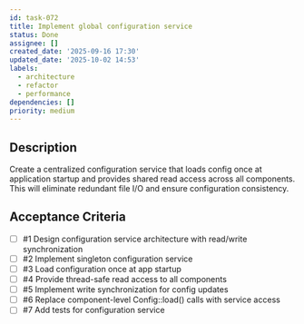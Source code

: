 ```yaml
---
id: task-072
title: Implement global configuration service
status: Done
assignee: []
created_date: '2025-09-16 17:30'
updated_date: '2025-10-02 14:53'
labels:
  - architecture
  - refactor
  - performance
dependencies: []
priority: medium
---
```


## Description

Create a centralized configuration service that loads config once at application startup and provides shared read access across all components. This will eliminate redundant file I/O and ensure configuration consistency.

## Acceptance Criteria
<!-- AC:BEGIN -->
- [ ] #1 Design configuration service architecture with read/write synchronization
- [ ] #2 Implement singleton configuration service
- [ ] #3 Load configuration once at app startup
- [ ] #4 Provide thread-safe read access to all components
- [ ] #5 Implement write synchronization for config updates
- [ ] #6 Replace component-level Config::load() calls with service access
- [ ] #7 Add tests for configuration service
<!-- AC:END -->

